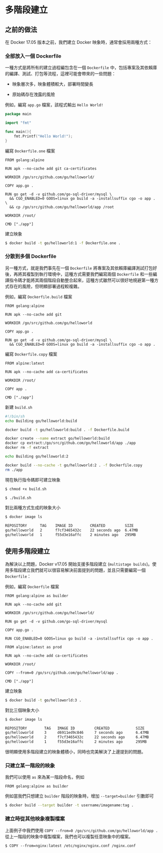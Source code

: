 # 多階段建立

## 之前的做法

在 Docker 17.05 版本之前，我們建立 Docker 映象時，通常會採用兩種方式：

### 全部放入一個 Dockerfile

一種方式是將所有的建立過程編包含在一個 `Dockerfile` 中，包括專案及其依賴庫的編譯、測試、打包等流程，這裡可能會帶來的一些問題：

  * 映象層次多，映象體積較大，部署時間變長

  * 原始碼存在洩露的風險

例如，編寫 `app.go` 檔案，該程式輸出 `Hello World!`

```go
package main

import "fmt"

func main(){
    fmt.Printf("Hello World!");
}
```

編寫 `Dockerfile.one` 檔案

```docker
FROM golang:alpine

RUN apk --no-cache add git ca-certificates

WORKDIR /go/src/github.com/go/helloworld/

COPY app.go .

RUN go get -d -v github.com/go-sql-driver/mysql \
  && CGO_ENABLED=0 GOOS=linux go build -a -installsuffix cgo -o app . \
  && cp /go/src/github.com/go/helloworld/app /root

WORKDIR /root/

CMD ["./app"]
```

建立映象

```bash
$ docker build -t go/helloworld:1 -f Dockerfile.one .
```

### 分散到多個 Dockerfile

另一種方式，就是我們事先在一個 `Dockerfile` 將專案及其依賴庫編譯測試打包好後，再將其複製到執行環境中，這種方式需要我們編寫兩個 `Dockerfile` 和一些編譯指令碼才能將其兩個階段自動整合起來，這種方式雖然可以很好地規避第一種方式存在的風險，但明顯部署過程較複雜。

例如，編寫 `Dockerfile.build` 檔案

```docker
FROM golang:alpine

RUN apk --no-cache add git

WORKDIR /go/src/github.com/go/helloworld

COPY app.go .

RUN go get -d -v github.com/go-sql-driver/mysql \
  && CGO_ENABLED=0 GOOS=linux go build -a -installsuffix cgo -o app .
```

編寫 `Dockerfile.copy` 檔案

```docker
FROM alpine:latest

RUN apk --no-cache add ca-certificates

WORKDIR /root/

COPY app .

CMD ["./app"]
```

新建 `build.sh`

```bash
#!/bin/sh
echo Building go/helloworld:build

docker build -t go/helloworld:build . -f Dockerfile.build

docker create --name extract go/helloworld:build
docker cp extract:/go/src/github.com/go/helloworld/app ./app
docker rm -f extract

echo Building go/helloworld:2

docker build --no-cache -t go/helloworld:2 . -f Dockerfile.copy
rm ./app
```

現在執行指令碼即可建立映象

```bash
$ chmod +x build.sh

$ ./build.sh
```

對比兩種方式生成的映象大小

```bash
$ docker image ls

REPOSITORY      TAG    IMAGE ID        CREATED         SIZE
go/helloworld   2      f7cf3465432c    22 seconds ago  6.47MB
go/helloworld   1      f55d3e16affc    2 minutes ago   295MB
```

## 使用多階段建立

為解決以上問題，Docker v17.05 開始支援多階段建立 (`multistage builds`)。使用多階段建立我們就可以很容易解決前面提到的問題，並且只需要編寫一個 `Dockerfile`：

例如，編寫 `Dockerfile` 檔案

```docker
FROM golang:alpine as builder

RUN apk --no-cache add git

WORKDIR /go/src/github.com/go/helloworld/

RUN go get -d -v github.com/go-sql-driver/mysql

COPY app.go .

RUN CGO_ENABLED=0 GOOS=linux go build -a -installsuffix cgo -o app .

FROM alpine:latest as prod

RUN apk --no-cache add ca-certificates

WORKDIR /root/

COPY --from=0 /go/src/github.com/go/helloworld/app .

CMD ["./app"]
```

建立映象

```bash
$ docker build -t go/helloworld:3 .
```

對比三個映象大小

```bash
$ docker image ls

REPOSITORY        TAG   IMAGE ID         CREATED            SIZE
go/helloworld     3     d6911ed9c846     7 seconds ago      6.47MB
go/helloworld     2     f7cf3465432c     22 seconds ago     6.47MB
go/helloworld     1     f55d3e16affc     2 minutes ago      295MB
```

很明顯使用多階段建立的映象體積小，同時也完美解決了上邊提到的問題。

### 只建立某一階段的映象

我們可以使用 `as` 來為某一階段命名，例如

```docker
FROM golang:alpine as builder
```

例如當我們只想建立 `builder` 階段的映象時，增加 `--target=builder` 引數即可

```bash
$ docker build --target builder -t username/imagename:tag .
```

### 建立時從其他映象複製檔案

上面例子中我們使用 `COPY --from=0 /go/src/github.com/go/helloworld/app .` 從上一階段的映象中複製檔案，我們也可以複製任意映象中的檔案。

```docker
$ COPY --from=nginx:latest /etc/nginx/nginx.conf /nginx.conf
```
